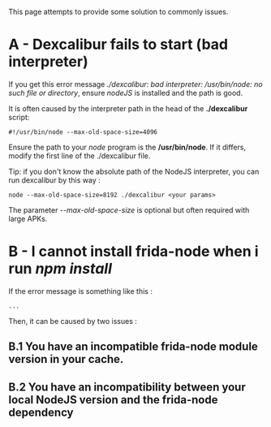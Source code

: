 This page attempts to provide some solution to commonly issues.

# A - Dexcalibur fails to start (bad interpreter)

If you get this error message *./dexcalibur: bad interpreter: /usr/bin/node: no such file or directory*, ensure *nodeJS* is installed and the path is good.

It is often caused by the interpreter path in the head of the **./dexcalibur** script:
```
#!/usr/bin/node --max-old-space-size=4096
```

Ensure the path to your *node* program is the **/usr/bin/node**. If it differs, modify the first line of the ./dexcalibur file. 

Tip: if you don't know the absolute path of the NodeJS interpreter, you can run dexcalibur by this way :
```
node --max-old-space-size=8192 ./dexcalibur <your params>
```
The parameter *--max-old-space-size* is optional but often required with large APKs.


# B - I cannot install frida-node when i run *npm install*

If the error message is something like this :
```
...
```

Then, it can be caused by two issues :

## B.1 You have an incompatible frida-node module version in your cache.

## B.2 You have an incompatibility between your local NodeJS version and the frida-node dependency